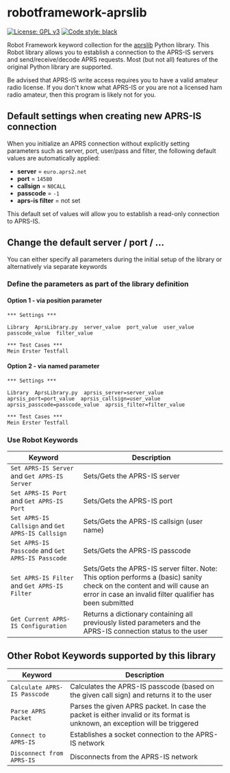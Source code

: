 # robotframework-aprslib
[![License: GPL v3](https://img.shields.io/badge/License-GPLv3-blue.svg)](https://www.gnu.org/licenses/gpl-3.0) [![Code style: black](https://img.shields.io/badge/code%20style-black-000000.svg)](https://github.com/psf/black)

Robot Framework keyword collection for the [aprslib](https://github.com/rossengeorgiev/aprs-python) Python library. This Robot library allows you to establish a connection to the APRS-IS servers and send/receive/decode APRS requests. Most (but not all) features of the original Python library are supported.

Be advised that APRS-IS write access requires you to have a valid amateur radio license. If you don't know what APRS-IS or you are not a licensed ham radio amateur, then this program is likely not for you.

## Default settings when creating new APRS-IS connection

When you initialize an APRS connection without explicitly setting parameters such as server, port, user/pass and filter, the following default values are automatically applied:
- __server__ = ``euro.aprs2.net``
- __port__ = ``14580``
- __callsign__ = ``N0CALL``
- __passcode__ = ``-1``
- __aprs-is filter__ = not set

This default set of values will allow you to establish a read-only connection to APRS-IS. 

## Change the default server / port / ...

You can either specify all parameters during the initial setup of the library or alternatively via separate keywords

### Define the parameters as part of the library definition

#### Option 1 - via position parameter

    *** Settings ***

    Library  AprsLibrary.py  server_value  port_value  user_value  passcode_value  filter_value

    *** Test Cases ***
    Mein Erster Testfall

#### Option 2 - via named parameter

    *** Settings ***

    Library  AprsLibrary.py  aprsis_server=server_value  aprsis_port=port_value  aprsis_callsign=user_value  aprsis_passcode=passcode_value  aprsis_filter=filter_value

    *** Test Cases ***
    Mein Erster Testfall

### Use Robot Keywords
| Keyword|Description|
|------- |-----------|
|``Set APRS-IS Server`` and ``Get APRS-IS Server``|Sets/Gets the APRS-IS server|
|``Set APRS-IS Port`` and ``Get APRS-IS Port``|Sets/Gets the APRS-IS port|
|``Set APRS-IS Callsign`` and ``Get APRS-IS Callsign``|Sets/Gets the APRS-IS callsign (user name)|
|``Set APRS-IS Passcode`` and ``Get APRS-IS Passcode``|Sets/Gets the APRS-IS passcode|
|``Set APRS-IS Filter`` and ``Get APRS-IS Filter``|Sets/Gets the APRS-IS server filter. Note: This option performs a (basic) sanity check on the content and will cause an error in case an invalid filter qualifier has been submitted|
|``Get Current APRS-IS Configuration``|Returns a dictionary containing all previously listed parameters and the APRS-IS connection status to the user|

## Other Robot Keywords supported by this library
| Keyword|Description|
|------- |-----------|
|``Calculate APRS-IS Passcode``|Calculates the APRS-IS passcode (based on the given call sign) and returns it to the user|
|``Parse APRS Packet``|Parses the given APRS packet. In case the packet is either invalid or its format is unknown, an exception will be triggered|
|``Connect to APRS-IS``|Establishes a socket connection to the APRS-IS network|
|``Disconnect from APRS-IS``|Disconnects from the APRS-IS network|

